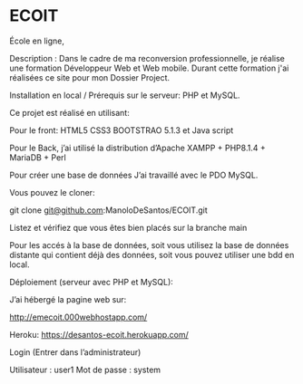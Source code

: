 # ECOIT

École en ligne,

Description :
Dans le cadre de ma reconversion professionnelle, je réalise une formation Développeur Web et Web mobile. Durant cette formation j'ai réalisées ce site pour mon Dossier Project.

Installation en local / Prérequis sur le serveur: PHP et MySQL.

Ce projet est réalisé en utilisant:

Pour le front: HTML5 CSS3 BOOTSTRAO 5.1.3 et Java script

Pour le Back, j’ai utilisé la distribution d’Apache XAMPP + PHP8.1.4 + MariaDB + Perl

Pour créer une base de données J’ai travaillé avec le PDO MySQL.

Vous pouvez le cloner:

git clone git@github.com:ManoloDeSantos/ECOIT.git

Listez et vérifiez que vous êtes bien placés sur la branche main

Pour les accés à la base de données, soit vous utilisez la base de données distante qui contient déjà des données, soit vous pouvez utiliser une bdd en local.

Déploiement (serveur avec PHP et MySQL):

J’ai hébergé la pagine web sur:

http://emecoit.000webhostapp.com/

Heroku: https://desantos-ecoit.herokuapp.com/

Login (Entrer dans l’administrateur)

Utilisateur : user1
Mot de passe : system
